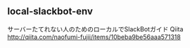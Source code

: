 local-slackbot-env
--
サーバーたてれない人のためのローカルでSlackBotガイド
Qiita http://qiita.com/naofumi-fujii/items/10beba9be56aaa571318
